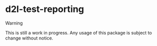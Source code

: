 # d2l-test-reporting

> [!WARNING]
> This is still a work in progress. Any usage of this package is subject to
> change without notice.

